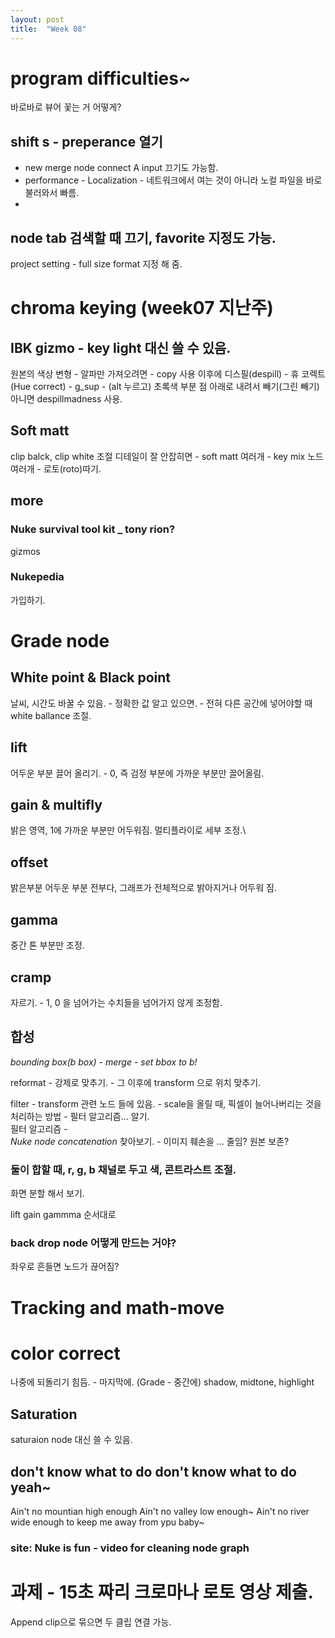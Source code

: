 ```yaml
---
layout: post
title:  "Week 08"
---
```



# program difficulties~  

바로바로 뷰어 꽃는 거 어떻게?  

## shift s - preperance 열기
- new merge node connect A input 끄기도 가능함.
- performance - Localization - 네트워크에서 여는 것이 아니라 노컬 파일을 바로 불러와서 빠름.  
- 
## node tab 검색할 때 끄기, favorite 지정도 가능. 
project setting - full size format 지정 해 줌.  



# chroma keying (week07 지난주)

## IBK gizmo - key light 대신 쓸 수 있음.

원본의 색상 변형 - 알파만 가져오려면 - copy 사용
이후에 디스필(despill) - 휴 코렉트 (Hue correct) - g_sup -  (alt 누르고) 초록색 부분 점 아래로 내려서 빼기(그린 빼기) 
아니면 despillmadness 사용.

## Soft matt
clip balck, clip white 조절
디테일이 잘 안잡히면 - soft matt 여러개 - key mix 노드 여러개 - 로토(roto)따기.

## more  

### Nuke survival tool kit _ tony rion?  

gizmos  

### Nukepedia  

가입하기.  

# Grade node  

## White point  & Black point
날씨, 시간도 바꿀 수 있음. - 정확한 값 알고 있으면. - 전혀 다른 공간에 넣어야할 때 white ballance 조절.

## lift   
어두운 부분 끌어 올리기. - 0, 즉 검정 부분에 가까운 부분만 끌어올림.  

## gain & multifly
밝은 영역, 1에 가까운 부분만 어두워짐. 
멀티플라이로 세부 조정.\

## offset
밝은부분 어두운 부분 전부다, 그래프가 전체적으로 밝아지거나 어두워 짐.  

## gamma   
중간 톤 부분만 조정.  

## cramp
자르기. - 1, 0 을 넘어가는 수치들을 넘어가지 않게 조정함.  

## 합성  

*bounding box(b box) - merge - set bbox to b!*    

reformat - 강제로 맞추기.  - 그 이후에 transform 으로 위치 맞추기.

filter - transform 관련 노드 들에 있음. - scale을 올릴 때, 픽셀이 늘어나버리는 것을 처리하는 방법 - 필터 알고리즘... 알기.  
필터 알고리즘 -  
*Nuke node concatenation* 찾아보기. - 이미지 훼손을 ... 줄임? 원본 보존?

### 둘이 합할 때, r, g, b 채널로 두고 색, 콘트라스트 조절.  

화면 분할 해서 보기.  

lift gain gammma 순서대로  

### back drop node 어떻게 만드는 거야?  
좌우로 흔들면 노드가 끊어짐?  

# Tracking and math-move   

# color correct   
나중에 되돌리기 힘듬.  - 마지막에. (Grade - 중간에)
shadow, midtone, highlight

## Saturation  
saturaion node 대신 쓸 수 있음.

##  don't know what to do don't know what to do yeah~ 
Ain't no mountian high enough Ain't no valley low enough~ Ain't no river wide enough to keep me away from ypu baby~

### site: Nuke is fun - video for cleaning node graph 

# 과제 - 15초 짜리 크로마나 로토 영상 제출.  
Append clip으로 묶으면 두 클립 연결 가능.
